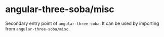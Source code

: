 # angular-three-soba/misc

Secondary entry point of `angular-three-soba`. It can be used by importing from `angular-three-soba/misc`.
